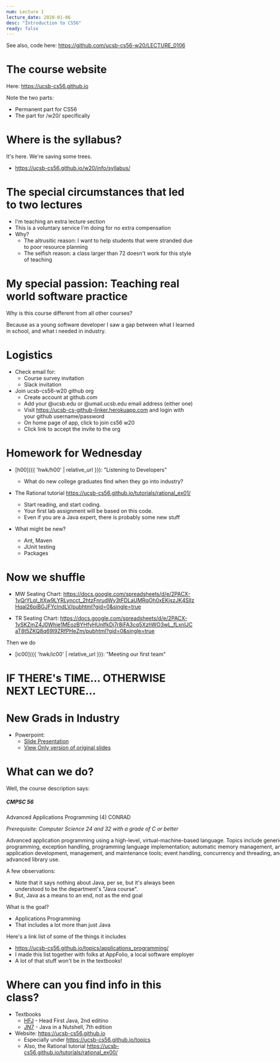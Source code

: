 ```yaml
---
num: Lecture 1
lecture_date: 2020-01-06
desc: "Introduction to CS56"
ready: false
---
```


<div style="display:none;">https://ucsb-cs56.github.io/w20/lectures/lect01
</div>

See also, code here:  <https://github.com/ucsb-cs56-w20/LECTURE_0106>

# The course website

Here: <https://ucsb-cs56.github.io>

Note the two parts:
* Permanent part for CS56
* The part for /w20/ specifically

# Where is the syllabus?

It's here.  We're saving some trees.

* <https://ucsb-cs56.github.io/w20/info/syllabus/>

# The special circumstances that led to two lectures

* I'm teaching an extra lecture section
* This is a voluntary service I'm doing for no extra compensation
* Why?
   * The altrusitic reason: I want to help students that were stranded due to poor resource planning
   * The selfish reason: a class larger than 72 doesn't work for this style of teaching

# My special passion: Teaching real world software practice

Why is this course different from all other courses?

Because as a young software developer I saw a gap between what I learned in school, and what i needed in industry.

# Logistics

* Check email for:
  * Course survey invitation
  * Slack invitation
* Join ucsb-cs56-w20 github org
  * Create account at github.com
  * Add your @ucsb.edu or @umail.ucsb.edu email address (either one)
  * Visit <https://ucsb-cs-github-linker.herokuapp.com> and login with your github username/password
  * On home page of app, click to join cs56 w20
  * Click link to accept the invite to the org


# Homework for Wednesday

* [h00]({{ 'hwk/h00' | relative_url }}): "Listening to Developers"
   * What do new college graduates find when they go into industry?

*  The Rational tutorial <https://ucsb-cs56.github.io/tutorials/rational_ex01/>
   * Start reading, and start coding.
   * Your first lab assignment will be based on this code.
   * Even if you are a Java expert, there is probably some new stuff
   
* What might be new?
   * Ant, Maven
   * JUnit testing
   * Packages

# Now we shuffle

* MW Seating Chart: <https://docs.google.com/spreadsheets/d/e/2PACX-1vQrYLqI_ltXw9LYRLyncct_2htzFnrudWy3tFDLaUMRqOh0xEKjszJK4SlIzHqal26piBGJFYclndLV/pubhtml?gid=0&single=true>

* TR Seating Chart: <https://docs.google.com/spreadsheets/d/e/2PACX-1vSKZmZ4J0Whie1MEozBYHfyHUnlfkDj7r8iFA3cq5XzhWO3wL_fLxnIJCaT8t5ZKQ8q69l9ZRfPHeZm/pubhtml?gid=0&single=true>

Then we do 
* [ic00]({{ 'hwk/ic00' | relative_url }}): "Meeting our first team"


# IF THERE's TIME... OTHERWISE NEXT LECTURE...

# New Grads in Industry

* Powerpoint: 
    * [Slide Presentation](https://docs.google.com/presentation/d/e/2PACX-1vQLnl6NhgID0xXuLPo8HbjAsXom1m77CmewfTY7Zvs0yz0BE2N2osa1T1lYaEM1bfd1utBXJYNhgKEh/pub?start=true&loop=false&delayms=180000)
    * [View Only version of original slides](https://docs.google.com/presentation/d/1WsSQz4rh50kINs8afmNS4MkaRWHyI74EqF6qC1pDk-A/edit?usp=sharing)

# What can we do?

Well, the course description says:

<div class="card" style="width: 50rem;">
<div class="card-body" markdown="1">
<h5 class="card-title">CMPSC 56</h5>

Advanced Applications Programming (4) CONRAD

*Prerequisite: Computer Science 24 and 32 with a grade of C or better*

<p class="card-text">
Advanced application programming using a high-level, virtual-machine-based language. Topics include generic programming, exception handling, programming language implementation; automatic memory management, and application development, management, and maintenance tools; event handling, concurrency and threading, and advanced library use.
</p>
</div>
</div>

A few observations:
* Note that it says nothing about Java, per se, but it's always been understood to be the department's "Java course".
* But, Java as a means to an end, not as the end goal

What is the goal?
* Applications Programming
* That includes a lot more than just Java

Here's a link list of some of the things it includes
* <https://ucsb-cs56.github.io/topics/applications_programming/>
* I made this list together with folks at AppFolio, a local software employer
* A lot of that stuff won't be in the textbooks!

# Where can you find info in this class?

* Textbooks
   * [HFJ](https://ucsb-cs56.github.io/textbooks/HFJ) - Head First Java, 2nd editino
   * [JN7](https://ucsb-cs56.github.io/textbooks/JN7) - Java in a Nutshell, 7th edition
* Website: <https://ucsb-cs56.github.io>
   * Especially under <https://ucsb-cs56.github.io/topics>
   * Also, the Rational tutorial <https://ucsb-cs56.github.io/tutorials/rational_ex00/>



